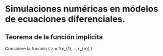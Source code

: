 # Simulaciones numéricas en módelos de ecuaciones diferenciales.

## Teorema de la función implícita

Considere la función \( z = f(x_{1},...,x_{n}) \)
